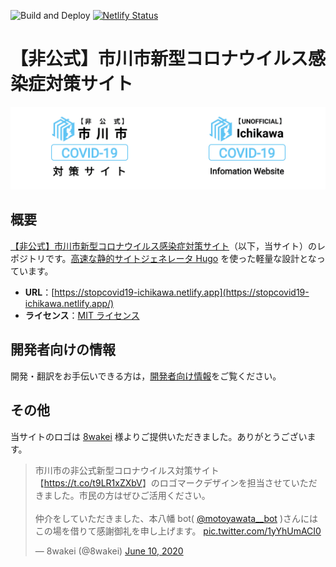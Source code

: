 ![Build and Deploy](https://github.com/Meiryo7743/COVID-19-Ichikawa/workflows/Build%20and%20Deploy/badge.svg)
[![Netlify Status](https://api.netlify.com/api/v1/badges/b30d38da-34ef-424d-ac99-15754c78a693/deploy-status)](https://app.netlify.com/sites/stopcovid19-ichikawa/deploys)

# 【非公式】市川市新型コロナウイルス感染症対策サイト

<!-- img タグ同士が同一行に存在しないと，横並びになってくれない -->

[<img src="./static/img/ogp_ja.png" alt="【非公式】市川市新型コロナウイルス感染症対策サイト" width="50%"><img src="./static/img/ogp_en.png" alt="【UNOFFICIAL】Ichikawa COVID-19 Information Website" width="50%">](https://stopcovid19-ichikawa.netlify.app/)

## 概要

[【非公式】市川市新型コロナウイルス感染症対策サイト](https://stopcovid19-ichikawa.netlify.app/)（以下，当サイト）のレポジトリです。[高速な静的サイトジェネレータ Hugo](https://gohugo.io/) を使った軽量な設計となっています。

- **URL**：[https://stopcovid19-ichikawa.netlify.app](https://stopcovid19-ichikawa.netlify.app/)
- **ライセンス**：[MIT ライセンス](./LICENSE)

## 開発者向けの情報

開発・翻訳をお手伝いできる方は，[開発者向け情報](https://github.com/Meiryo7743/COVID-19-Ichikawa/wiki/%E9%96%8B%E7%99%BA%E8%80%85%E5%90%91%E3%81%91%E6%83%85%E5%A0%B1)をご覧ください。

## その他

当サイトのロゴは [8wakei](https://twitter.com/8wakei) 様よりご提供いただきました。ありがとうございます。

> 市川市の非公式新型コロナウイルス対策サイト【<a href="https://t.co/t9LR1xZXbV">https://t.co/t9LR1xZXbV</a>】のロゴマークデザインを担当させていただきました。市民の方はぜひご活用ください。<br><br>仲介をしていただきました、本八幡 bot( <a href="https://twitter.com/motoyawata__bot?ref_src=twsrc%5Etfw">@motoyawata\_\_bot</a> )さんにはこの場を借りて感謝御礼を申し上げます。 <a href="https://t.co/1yYhUmACI0">pic.twitter.com/1yYhUmACI0</a></p>&mdash; 8wakei (@8wakei) <a href="https://twitter.com/8wakei/status/1270536608740077569?ref_src=twsrc%5Etfw">June 10, 2020</a>
